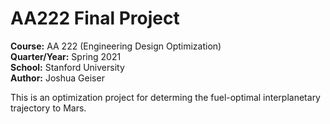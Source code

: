 # AA222 Final Project

**Course:** AA 222 (Engineering Design Optimization)   
**Quarter/Year:** Spring 2021   
**School:** Stanford University   
**Author:** Joshua Geiser   
   
This is an optimization project for determing the fuel-optimal interplanetary trajectory to Mars.
